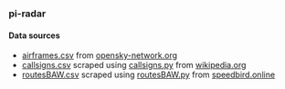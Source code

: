 ### pi-radar

#### Data sources
* [airframes.csv](./airframes.csv) from [opensky-network.org](https://opensky-network.org/datasets/metadata/aircraftDatabase.csv)
* [callsigns.csv](./callsigns.csv) scraped using [callsigns.py](./utility/Pi-radar%20Utility.app/Contents/Resources/callsigns.py) from [wikipedia.org](https://en.wikipedia.org/wiki/List_of_airline_codes)
* [routesBAW.csv](./routesBAW.csv) scraped using [routesBAW.py](./utility/Pi-radar%20Utility.app/Contents/Resources/routesBAW.py) from [speedbird.online](speedbird.online/flightnumbers.php)
